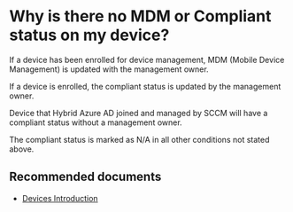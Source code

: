 
<properties
	pageTitle="Why is there no MDM or Compliant status on my device?"
	description="Azure AD Devices self help - MDM and Compliant fields"
	service="microsoft.aad"
	resource="Microsoft_AAD_IAM"
	authors="spunukol"
	displayOrder="200"
	selfHelpType="resource"
	supportTopicIDs=""
	resourceTags="devices_overview"
	productPesIds=""
	cloudEnvironments="public"
/>

# Why is there no MDM or Compliant status on my device?

If a device has been enrolled for device management, MDM (Mobile Device Management) is updated with the management owner. 

If a device is enrolled, the compliant status is updated by the management owner.

Device that Hybrid Azure AD joined and managed by SCCM will have a compliant status without a management owner.

The compliant status is marked as N/A in all other conditions not stated above.

## **Recommended documents**
* [Devices Introduction](https://docs.microsoft.com/en-us/azure/active-directory/device-management-introduction)

